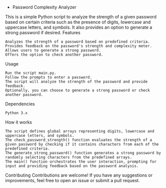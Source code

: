 * Password Complexity Analyzer

This is a simple Python script to analyze the strength of a given password based on certain criteria such as the presence of digits, lowercase and uppercase letters, and symbols. It also provides an option to generate a strong password if desired.
Features

    Analyzes the strength of a password based on predefined criteria.
    Provides feedback on the password's strength and complexity meter.
    Allows users to generate a strong password.
    Offers the option to check another password.

Usage

    Run the script main.py.
    Follow the prompts to enter a password.
    The script will analyze the strength of the password and provide feedback.
    Optionally, you can choose to generate a strong password or check another password.

Dependencies

    Python 3.x

How it works

    The script defines global arrays representing digits, lowercase and uppercase letters, and symbols.
    The check_password_strength() function evaluates the strength of a given password by checking if it contains characters from each of the predefined criteria.
    The generate_strong_password() function generates a strong password by randomly selecting characters from the predefined arrays.
    The main() function orchestrates the user interaction, prompting for input and providing feedback based on the password analysis.

Contributing
Contributions are welcome! If you have any suggestions or improvements, feel free to open an issue or submit a pull request.
